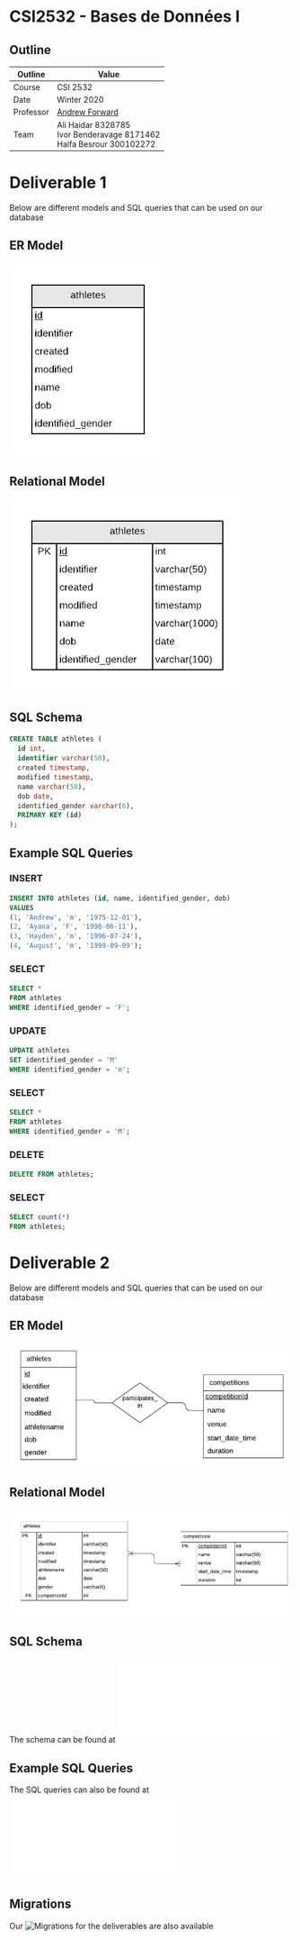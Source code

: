 # CSI2532 - Bases de Données I

## Outline

| Outline | Value |
| --- | --- |
| Course | CSI 2532 |
| Date | Winter 2020 |
| Professor | [Andrew Forward](aforward@uottawa.ca) |
| Team | Ali Haidar 8328785<br> Ivor Benderavage 8171462<br> Haifa Besrour 300102272<br> |


# Deliverable 1

Below are different models and SQL queries that can be used on our database

## ER Model

![ER Model](D1_files/ErModel.png)

## Relational Model

![Relational Model](D1_files/RelationalModel.png)


## SQL Schema

```sql
CREATE TABLE athletes (
  id int,
  identifier varchar(50),
  created timestamp,
  modified timestamp,
  name varchar(50),
  dob date,
  identified_gender varchar(6),
  PRIMARY KEY (id)
);
```

## Example SQL Queries

### INSERT

```sql
INSERT INTO athletes (id, name, identified_gender, dob)
VALUES
(1, 'Andrew', 'm', '1975-12-01'),
(2, 'Ayana', 'F', '1998-06-11'),
(3, 'Hayden', 'm', '1996-07-24'),
(4, 'August', 'm', '1999-09-09');
```

### SELECT 

```sql
SELECT *
FROM athletes
WHERE identified_gender = 'F';
```

### UPDATE

```sql
UPDATE athletes
SET identified_gender = 'M'
WHERE identified_gender = 'm';
```

### SELECT

```sql
SELECT *
FROM athletes
WHERE identified_gender = 'M';
```

### DELETE

```sql
DELETE FROM athletes;
```

### SELECT

```sql
SELECT count(*)
FROM athletes;
```

# Deliverable 2

Below are different models and SQL queries that can be used on our database

## ER Model

![ER Model](D2_files/ErModel2.png)

## Relational Model

![Relational Model](D2_files/RelationalModel2.png)


## SQL Schema

The schema can be found at ![Schema](schema.sql)


## Example SQL Queries

The SQL queries can also be found at ![Seed](seed.sql)

## Migrations 

Our ![Migrations](migrations) for the deliverables are also available 
